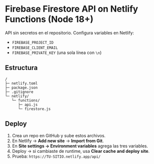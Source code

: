 # Firebase Firestore API on Netlify Functions (Node 18+)

API sin secretos en el repositorio. Configura variables en Netlify:

- `FIREBASE_PROJECT_ID`
- `FIREBASE_CLIENT_EMAIL`
- `FIREBASE_PRIVATE_KEY` (una sola línea con `\n`)

## Estructura
```
/
├─ netlify.toml
├─ package.json
├─ .gitignore
└─ netlify/
   └─ functions/
      ├─ api.js
      └─ firestore.js
```

## Deploy
1. Crea un repo en GitHub y sube estos archivos.
2. En Netlify → **Add new site** → **Import from Git**.
3. En **Site settings → Environment variables** agrega las tres variables.
4. Deploy → si cambiaste de runtime, usa **Clear cache and deploy site**.
5. Prueba: `https://TU-SITIO.netlify.app/api/`
